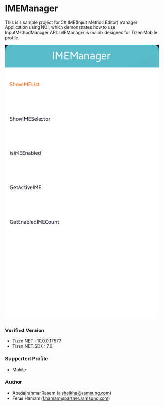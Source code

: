 # IMEManager
This is a sample project for C# IME(Input Method Editor) manager Application using NUI, which demonstrates how to use InputMethodManager API. IMEManager is mainly designed for Tizen Mobile profile.

![portrait_ime](./ScreenShots/ScreenShot-1.png)


### Verified Version
* Tizen.NET : 10.0.0.17577
* Tizen.NET.SDK : 7.0

### Supported Profile
* Mobile

### Author
* AbedalrahmanRasem (a.sheikha@samsung.com)
* Feras Hamam (f.hamam@partner.samsung.com)

